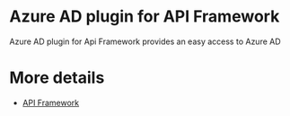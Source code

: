# Azure AD plugin for API Framework

Azure AD plugin for Api Framework provides an easy access to Azure AD

# More details
- [API Framework](https://github.com/weikio/apiframework)
